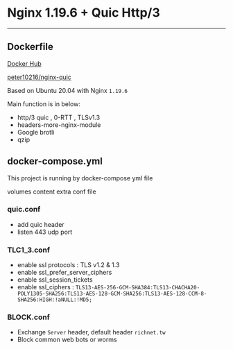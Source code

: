 # Nginx 1.19.6 + Quic Http/3

---

## Dockerfile

[Docker Hub](https://hub.docker.com/r/richnet/nginx)

[peter10216/nginx-quic](https://github.com/peter10216/nginx-quic)

Based on Ubuntu 20.04 with Nginx `1.19.6`

Main function is in below: 

- http/3 quic , 0-RTT , TLSv1.3
- headers-more-nginx-module
- Google brotli
- qzip

## docker-compose.yml

This project is running by docker-compose yml file

volumes content extra conf file

### quic.conf

- add quic header
- listen 443 udp port

### TLC1_3.conf

- enable ssl protocols : TLS v1.2 & 1.3
- enable ssl_prefer_server_ciphers
- enable ssl_session_tickets
- enable ssl_ciphers : `TLS13-AES-256-GCM-SHA384:TLS13-CHACHA20-POLY1305-SHA256:TLS13-AES-128-GCM-SHA256:TLS13-AES-128-CCM-8-SHA256:HIGH:!aNULL:!MD5;`

### BLOCK.conf

- Exchange `Server` header, default header `richnet.tw`
- Block common web bots or worms
